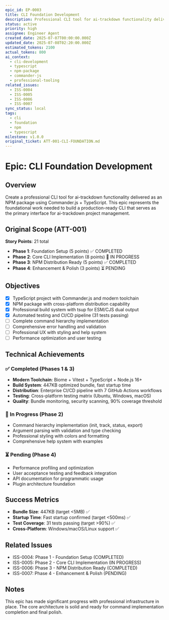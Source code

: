 ```yaml
---
epic_id: EP-0003
title: CLI Foundation Development
description: Professional CLI tool for ai-trackdown functionality delivered as an NPM package using Commander.js + TypeScript
status: active
priority: high
assignee: Engineer Agent
created_date: 2025-07-07T00:00:00.000Z
updated_date: 2025-07-08T02:20:00.000Z
estimated_tokens: 2100
actual_tokens: 800
ai_context:
  - cli-development
  - typescript
  - npm-package
  - commander-js
  - professional-tooling
related_issues:
  - ISS-0004
  - ISS-0005
  - ISS-0006
  - ISS-0007
sync_status: local
tags:
  - cli
  - foundation
  - npm
  - typescript
milestone: v1.0.0
original_ticket: ATT-001-CLI-FOUNDATION.md
---
```


# Epic: CLI Foundation Development

## Overview
Create a professional CLI tool for ai-trackdown functionality delivered as an NPM package using Commander.js + TypeScript. This epic represents the foundational work needed to build a production-ready CLI that serves as the primary interface for ai-trackdown project management.

## Original Scope (ATT-001)
**Story Points**: 21 total
- **Phase 1**: Foundation Setup (5 points) ✅ COMPLETED
- **Phase 2**: Core CLI Implementation (8 points) 🔄 IN PROGRESS  
- **Phase 3**: NPM Distribution Ready (5 points) ✅ COMPLETED
- **Phase 4**: Enhancement & Polish (3 points) ⏳ PENDING

## Objectives
- [x] TypeScript project with Commander.js and modern toolchain
- [x] NPM package with cross-platform distribution capability
- [x] Professional build system with tsup for ESM/CJS dual output
- [x] Automated testing and CI/CD pipeline (31 tests passing)
- [ ] Complete command hierarchy implementation
- [ ] Comprehensive error handling and validation
- [ ] Professional UX with styling and help system
- [ ] Performance optimization and user testing

## Technical Achievements
### ✅ Completed (Phases 1 & 3)
- **Modern Toolchain**: Biome + Vitest + TypeScript + Node.js 16+
- **Build System**: 447KB optimized bundle, fast startup time
- **Distribution**: Enterprise CI/CD pipeline with 7 GitHub Actions workflows
- **Testing**: Cross-platform testing matrix (Ubuntu, Windows, macOS)
- **Quality**: Bundle monitoring, security scanning, 90% coverage threshold

### 🔄 In Progress (Phase 2)
- Command hierarchy implementation (init, track, status, export)
- Argument parsing with validation and type checking
- Professional styling with colors and formatting
- Comprehensive help system with examples

### ⏳ Pending (Phase 4)
- Performance profiling and optimization
- User acceptance testing and feedback integration
- API documentation for programmatic usage
- Plugin architecture foundation

## Success Metrics
- **Bundle Size**: 447KB (target <5MB) ✅
- **Startup Time**: Fast startup confirmed (target <500ms) ✅
- **Test Coverage**: 31 tests passing (target >90%) ✅
- **Cross-Platform**: Windows/macOS/Linux support ✅

## Related Issues
- ISS-0004: Phase 1 - Foundation Setup (COMPLETED)
- ISS-0005: Phase 2 - Core CLI Implementation (IN PROGRESS)
- ISS-0006: Phase 3 - NPM Distribution Ready (COMPLETED)  
- ISS-0007: Phase 4 - Enhancement & Polish (PENDING)

## Notes
This epic has made significant progress with professional infrastructure in place. The core architecture is solid and ready for command implementation completion and final polish.